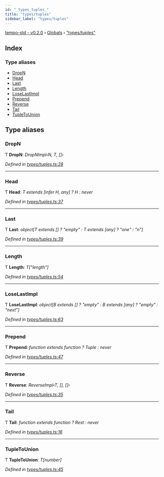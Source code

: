```yaml
---
id: "_types_tuples_"
title: "types/tuples"
sidebar_label: "types/tuples"
---
```


[tempo-std - v0.2.0](../index.md) › [Globals](../globals.md) › ["types/tuples"](_types_tuples_.md)

## Index

### Type aliases

* [DropN](_types_tuples_.md#dropn)
* [Head](_types_tuples_.md#head)
* [Last](_types_tuples_.md#last)
* [Length](_types_tuples_.md#length)
* [LoseLastImpl](_types_tuples_.md#loselastimpl)
* [Prepend](_types_tuples_.md#prepend)
* [Reverse](_types_tuples_.md#reverse)
* [Tail](_types_tuples_.md#tail)
* [TupleToUnion](_types_tuples_.md#tupletounion)

## Type aliases

###  DropN

Ƭ **DropN**: *DropNImpl‹N, T, []›*

*Defined in [types/tuples.ts:28](https://github.com/fponticelli/tempo/blob/4a30d82/std/src/types/tuples.ts#L28)*

___

###  Head

Ƭ **Head**: *T extends [infer H, any] ? H : never*

*Defined in [types/tuples.ts:37](https://github.com/fponticelli/tempo/blob/4a30d82/std/src/types/tuples.ts#L37)*

___

###  Last

Ƭ **Last**: *object[T extends [] ? "empty" : T extends [any] ? "one" : "n"]*

*Defined in [types/tuples.ts:39](https://github.com/fponticelli/tempo/blob/4a30d82/std/src/types/tuples.ts#L39)*

___

###  Length

Ƭ **Length**: *T["length"]*

*Defined in [types/tuples.ts:54](https://github.com/fponticelli/tempo/blob/4a30d82/std/src/types/tuples.ts#L54)*

___

###  LoseLastImpl

Ƭ **LoseLastImpl**: *object[B extends [] ? "empty" : B extends [any] ? "empty" : "next"]*

*Defined in [types/tuples.ts:63](https://github.com/fponticelli/tempo/blob/4a30d82/std/src/types/tuples.ts#L63)*

___

###  Prepend

Ƭ **Prepend**: *function extends function ? Tuple : never*

*Defined in [types/tuples.ts:47](https://github.com/fponticelli/tempo/blob/4a30d82/std/src/types/tuples.ts#L47)*

___

###  Reverse

Ƭ **Reverse**: *ReverseImpl‹T, [], []›*

*Defined in [types/tuples.ts:35](https://github.com/fponticelli/tempo/blob/4a30d82/std/src/types/tuples.ts#L35)*

___

###  Tail

Ƭ **Tail**: *function extends function ? Rest : never*

*Defined in [types/tuples.ts:16](https://github.com/fponticelli/tempo/blob/4a30d82/std/src/types/tuples.ts#L16)*

___

###  TupleToUnion

Ƭ **TupleToUnion**: *T[number]*

*Defined in [types/tuples.ts:45](https://github.com/fponticelli/tempo/blob/4a30d82/std/src/types/tuples.ts#L45)*

